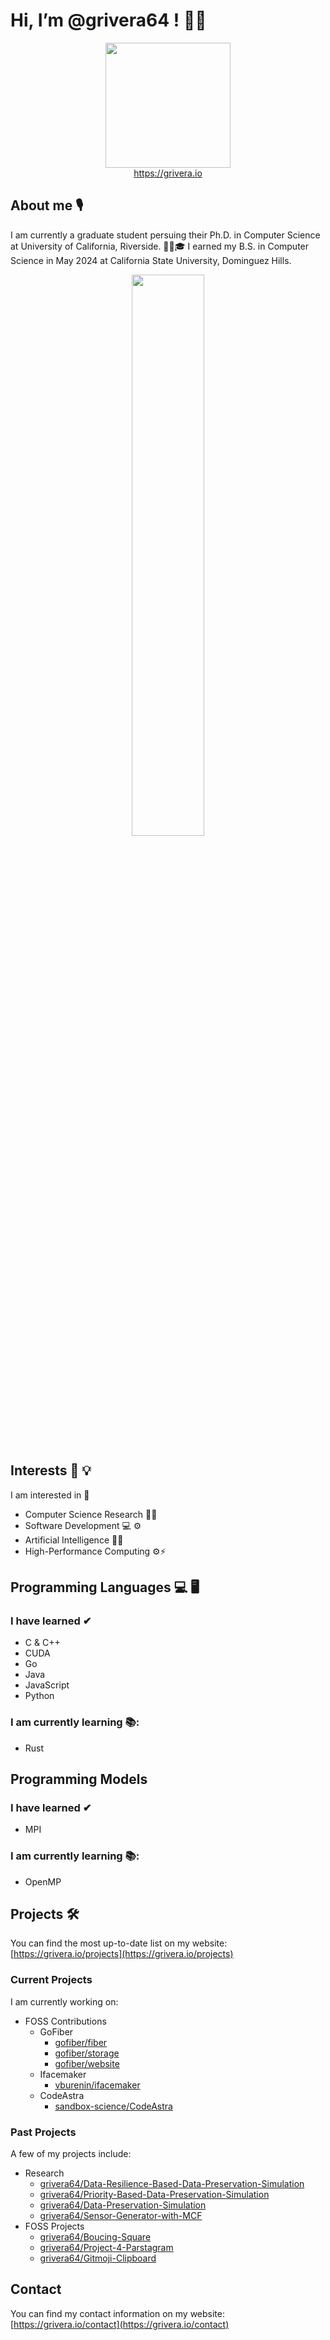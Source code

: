 # Hi, I’m @grivera64 ! 👋😀

<div align="center">
  <img align="center" width="200px" src="https://grivera.io/images/website_logo_white.png"/>
</div>
<div align="center">
  <a href="https://grivera.io" _target="_blank">https://grivera.io</a>
</div>

## About me 🎙

I am currently a graduate student persuing their Ph.D. in Computer Science at University of California, Riverside. 👨‍🎓🎓 I earned my B.S. in Computer Science in May 2024 at California State University, Dominguez Hills.

<!-- GitHub README Stats API -->
<div align="center">
  <!-- <img width="48%" src="https://github-readme-stats.vercel.app/api?username=grivera64&show_icons=true&theme=tokyonight" /> -->
  <!-- <img width="48%" src="https://github-readme-streak-stats.herokuapp.com/?user=grivera64&theme=tokyonight" /> -->
  <img width="48%" src = "https://github-readme-stats.vercel.app/api/top-langs/?username=grivera64&layout=compact&theme=tokyonight" href = "https://github.com/grivera64" target = "_blank"/>
</div>


## Interests 🧠 💡

I am interested in 🔎
- Computer Science Research 📄🔬
- Software Development 💻 ⚙
- Artificial Intelligence 🤖🧠
- High-Performance Computing ⚙️⚡️


## Programming Languages 💻 🖥

### I have learned ✔
- C & C++
- CUDA
- Go
- Java
- JavaScript
- Python

### I am currently learning 📚:
- Rust

## Programming Models 

### I have learned ✔
- MPI

### I am currently learning 📚:
- OpenMP

## Projects 🛠

You can find the most up-to-date list on my website: [https://grivera.io/projects](https://grivera.io/projects)

### Current Projects
I am currently working on:
- FOSS Contributions
  - GoFiber
    - [gofiber/fiber](https://github.com/gofiber/fiber)
    - [gofiber/storage](https://github.com/gofiber/storage)
    - [gofiber/website](https://github.com/gofiber/website)
  - Ifacemaker
    - [vburenin/ifacemaker](https://github.com/vburenin/ifacemaker)
  - CodeAstra
    - [sandbox-science/CodeAstra](https://github.com/sandbox-science/CodeAstra)

### Past Projects 
A few of my projects include:

- Research
  - [grivera64/Data-Resilience-Based-Data-Preservation-Simulation](https://github.com/grivera64/Data-Resilience-Based-Data-Preservation-Simulation)
  - [grivera64/Priority-Based-Data-Preservation-Simulation](https://github.com/grivera64/Priority-Based-Data-Preservation-Simulation)
  - [grivera64/Data-Preservation-Simulation](https://github.com/grivera64/Data-Preservation-Simulation)
  - [grivera64/Sensor-Generator-with-MCF](https://github.com/grivera64/Sensor-Generator-with-MCF)
- FOSS Projects
  - [grivera64/Boucing-Square](https://github.io/grivera64/Bouncing-Square)
  - [grivera64/Project-4-Parstagram](https://www.github.com/grivera64/Project-4-Parstagram)
  - [grivera64/Gitmoji-Clipboard](https://github.com/grivera64/Gitmoji-Clipboard)

## Contact

You can find my contact information on my website: [https://grivera.io/contact](https://grivera.io/contact)

